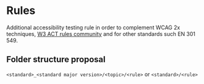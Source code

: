 # Rules

Additional accessibility testing rule in order to complement WCAG 2x techniques, [W3 ACT rules community](https://act-rules.github.io/rules/) and for other standards such EN 301 549.

## Folder structure proposal

`<standard>_<standard major version>/<topic>/<rule>` or `<standard>/<rule>`
